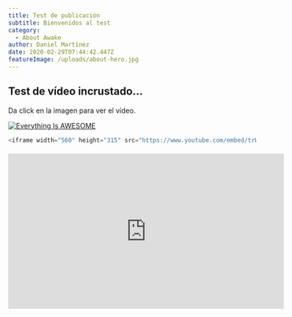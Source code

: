 ```yaml
---
title: Test de publicación
subtitle: Bienvenidos al test
category:
  - About Awake
author: Daniel Martínez
date: 2020-02-29T07:44:42.447Z
featureImage: /uploads/about-hero.jpg
---
```

## Test de vídeo incrustado...

Da click en la imagen para ver el vídeo.

[![Everything Is AWESOME](https://img.youtube.com/vi/StTqXEQ2l-Y/0.jpg)](https://www.youtube.com/watch?v=StTqXEQ2l-Y "Everything Is AWESOME")

```javascript
<iframe width="560" height="315" src="https://www.youtube.com/embed/trWiiIAuHHk" frameborder="0" allow="accelerometer; autoplay; encrypted-media; gyroscope; picture-in-picture" allowfullscreen=""></iframe>
```

###### <iframe width="560" height="315" src="https://www.youtube.com/embed/trWiiIAuHHk" frameborder="0" allow="accelerometer; autoplay; encrypted-media; gyroscope; picture-in-picture" allowfullscreen=""></iframe>